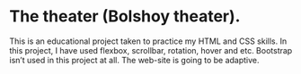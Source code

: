 # The theater (Bolshoy theater).

This is an educational project taken to practice my HTML and CSS skills. 
In this project, I have used flexbox, scrollbar, rotation, hover and etc. 
Bootstrap isn’t used in this project at all.
The web-site is going to be adaptive.
